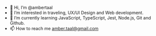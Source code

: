 - 👋 Hi, I’m @ambertaal
- 👀 I’m interested in traveling, UX/UI Design and Web development.
- 🌱 I’m currently learning JavaScript, TypeScript, Jest, Node.js, Git and Github.
- 📫 How to reach me amber.taal@gmail.com

<!---
ambertaal/ambertaal is a ✨ special ✨ repository because its `README.md` (this file) appears on your GitHub profile.
You can click the Preview link to take a look at your changes.
--->
